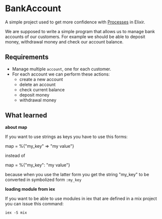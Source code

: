 # BankAccount

A simple project used to get more confidence with [Processes](https://elixir-lang.org/getting-started/processes.html) in Elixir.

We are supposed to write a simple program that allows us to manage bank accounts of our customers. For example we should be able to deposit money, withdrawal money and check our account balance.

## Requirements

* Manage multiple `account`, one for each customer.
* For each account we can perform these actions:
  * create a new account
  * delete an account
  * check current balance
  * deposit money
  * withdrawal money

## What learned

**about map**

If you want to use strings as keys you have to use this forms:

map = %{"my_key" => "my value"}

instead of

map = %{"my_key": "my value"}

because when you use the latter form you get the string "my_key" to be converted in symbolized form `:my_key`

**loading module from iex**

If you want to be able to use modules in iex that are defined in a mix project you can issue this command:

```
iex -S mix
```
